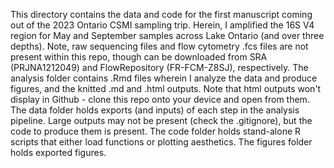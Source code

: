 This directory contains the data and code for the first manuscript coming out of the 2023 Ontario CSMI sampling trip. Herein, I amplified the 16S V4 region for May and September samples across Lake Ontario (and over three depths). Note, raw sequencing files and flow cytometry .fcs files are not present within this repo, though can be downloaded from SRA (PRJNA1212049) and FlowRepository (FR-FCM-Z8SJ), respectively. The analysis folder contains .Rmd files wherein I analyze the data and produce figures, and the knitted .md and .html outputs. Note that html outputs won't display in Github - clone this repo onto your device and open from them. The data folder holds exports (and inputs) of each step in the analysis pipeline. Large outputs may not be present (check the .gitignore), but the code to produce them is present. The code folder holds stand-alone R scripts that either load functions or plotting aesthetics. The figures folder holds exported figures.
